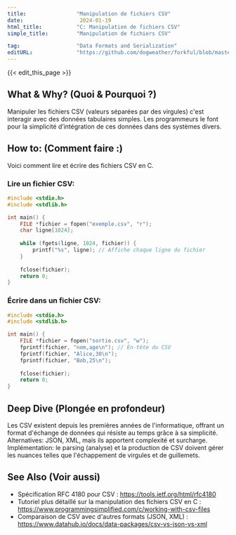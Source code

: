 ```yaml
---
title:                "Manipulation de fichiers CSV"
date:                  2024-01-19
html_title:           "C: Manipulation de fichiers CSV"
simple_title:         "Manipulation de fichiers CSV"

tag:                  "Data Formats and Serialization"
editURL:              "https://github.com/dogweather/forkful/blob/master/content/fr/c/working-with-csv.md"
---
```


{{< edit_this_page >}}

## What & Why? (Quoi & Pourquoi ?)
Manipuler les fichiers CSV (valeurs séparées par des virgules) c'est interagir avec des données tabulaires simples. Les programmeurs le font pour la simplicité d’intégration de ces données dans des systèmes divers.

## How to: (Comment faire :)
Voici comment lire et écrire des fichiers CSV en C.

### Lire un fichier CSV:
```C
#include <stdio.h>
#include <stdlib.h>

int main() {
    FILE *fichier = fopen("exemple.csv", "r");
    char ligne[1024];
    
    while (fgets(ligne, 1024, fichier)) {
        printf("%s", ligne); // Affiche chaque ligne du fichier
    }
    
    fclose(fichier);
    return 0;
}
```

### Écrire dans un fichier CSV:
```C
#include <stdio.h>
#include <stdlib.h>

int main() {
    FILE *fichier = fopen("sortie.csv", "w");
    fprintf(fichier, "nom,age\n"); // En-tête du CSV
    fprintf(fichier, "Alice,30\n");
    fprintf(fichier, "Bob,25\n");
    
    fclose(fichier);
    return 0;
}
```

## Deep Dive (Plongée en profondeur)
Les CSV existent depuis les premières années de l'informatique, offrant un format d'échange de données qui résiste au temps grâce à sa simplicité. Alternatives: JSON, XML, mais ils apportent complexité et surcharge. Implémentation: le parsing (analyse) et la production de CSV doivent gérer les nuances telles que l'échappement de virgules et de guillemets.

## See Also (Voir aussi)
- Spécification RFC 4180 pour CSV : https://tools.ietf.org/html/rfc4180
- Tutoriel plus détaillé sur la manipulation des fichiers CSV en C : https://www.programmingsimplified.com/c/working-with-csv-files
- Comparaison de CSV avec d'autres formats (JSON, XML) : https://www.datahub.io/docs/data-packages/csv-vs-json-vs-xml
